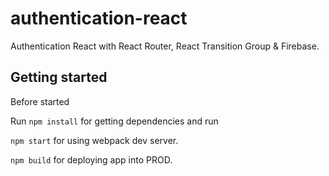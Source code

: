 # authentication-react

Authentication React with React Router, React Transition Group & Firebase.

## Getting started

Before started 

Run `npm install` for getting dependencies and run

`npm start` for using webpack dev server.

`npm build` for deploying app into PROD.
